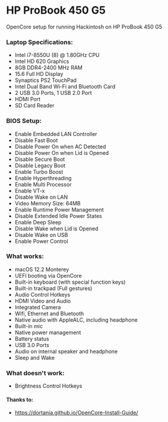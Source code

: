 # HP ProBook 450 G5

OpenCore setup for running Hackintosh on HP ProBook 450 G5

### Laptop Specifications:
- Intel i7-8550U (8) @ 1.80GHz CPU 
- Intel HD 620 Graphics
- 8GB DDR4-2400 MHz RAM
- 15.6 Full HD Display
- Synaptics PS2 TouchPad
- Intel Dual Band Wi-Fi and Bluetooth Card
- 2 USB 3.0 Ports, 1 USB 2.0 Port
- HDMI Port
- SD Card Reader


### BIOS Setup:
- Enable Embedded LAN Controller
- Disable Fast Boot
- Disable Power On when AC Detected
- Disable Power On when Lid is Opened
- Disable Secure Boot
- Disable Legacy Boot
- Enable Turbo Boost
- Enable Hyperthreading
- Enable Multi Processor
- Enable VT-x
- Disable Wake on LAN
- Video Memory Size: 64MB
- Enable Runtime Power Management
- Disable Extended Idle Power States
- Enable Deep Sleep
- Disable Wake when Lid is Opened
- Disable Wake on USB
- Enable Power Control

### What works:
- macOS 12.2 Monterey
- UEFI booting via OpenCore
- Built-in keyboard (with special function keys)
- Built-in trackpad (Full gestures)
- Audio Control Hotkeys
- HDMI Video and Audio
- Integrated Camera
- Wifi, Ethernet and Bluetooth
- Native audio with AppleALC, including headphone
- Built-in mic
- Native power management
- Battery status
- USB 3.0 Ports
- Audio on internal speaker and headphone
- Sleep and Wake

### What doesn't work:
- Brightness Control Hotkeys 

#### Thanks to:
- https://dortania.github.io/OpenCore-Install-Guide/
